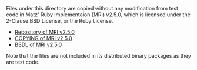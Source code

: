 Files under this directory are copied without any modification from test code in Matz' Ruby Implementaion (MRI) v2.5.0, which is licensed under the 2-Clause BSD License, or the Ruby License.

- [Repository of MRI v2.5.0](https://svn.ruby-lang.org/cgi-bin/viewvc.cgi/tags/v2_5_0/)
- [COPYING of MRI v2.5.0](https://svn.ruby-lang.org/cgi-bin/viewvc.cgi/tags/v2_5_0/COPYING?revision=61468&view=markup)
- [BSDL of MRI v2.5.0](https://svn.ruby-lang.org/cgi-bin/viewvc.cgi/tags/v2_5_0/BSDL?revision=61468&view=markup)

Note that the files are not included in its distributed binary packages as they are test code.
